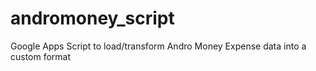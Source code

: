 # andromoney_script
Google Apps Script to load/transform Andro Money Expense data into a custom format
